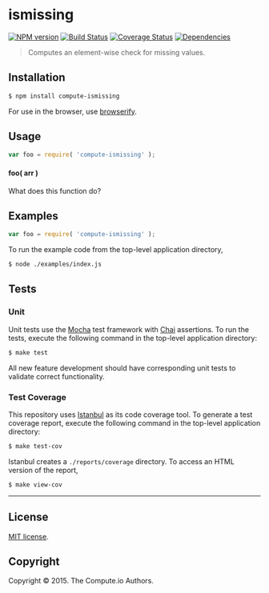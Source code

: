 ismissing
===
[![NPM version][npm-image]][npm-url] [![Build Status][travis-image]][travis-url] [![Coverage Status][coveralls-image]][coveralls-url] [![Dependencies][dependencies-image]][dependencies-url]

> Computes an element-wise check for missing values.


## Installation

``` bash
$ npm install compute-ismissing
```

For use in the browser, use [browserify](https://github.com/substack/node-browserify).


## Usage

``` javascript
var foo = require( 'compute-ismissing' );
```

#### foo( arr )

What does this function do?


## Examples

``` javascript
var foo = require( 'compute-ismissing' );
```

To run the example code from the top-level application directory,

``` bash
$ node ./examples/index.js
```


## Tests

### Unit

Unit tests use the [Mocha](http://mochajs.org/) test framework with [Chai](http://chaijs.com) assertions. To run the tests, execute the following command in the top-level application directory:

``` bash
$ make test
```

All new feature development should have corresponding unit tests to validate correct functionality.


### Test Coverage

This repository uses [Istanbul](https://github.com/gotwarlost/istanbul) as its code coverage tool. To generate a test coverage report, execute the following command in the top-level application directory:

``` bash
$ make test-cov
```

Istanbul creates a `./reports/coverage` directory. To access an HTML version of the report,

``` bash
$ make view-cov
```


---
## License

[MIT license](http://opensource.org/licenses/MIT).


## Copyright

Copyright &copy; 2015. The Compute.io Authors.


[npm-image]: http://img.shields.io/npm/v/compute-ismissing.svg
[npm-url]: https://npmjs.org/package/compute-ismissing

[travis-image]: http://img.shields.io/travis/compute-io/ismissing/master.svg
[travis-url]: https://travis-ci.org/compute-io/ismissing

[coveralls-image]: https://img.shields.io/coveralls/compute-io/ismissing/master.svg
[coveralls-url]: https://coveralls.io/r/compute-io/ismissing?branch=master

[dependencies-image]: http://img.shields.io/david/compute-io/ismissing.svg
[dependencies-url]: https://david-dm.org/compute-io/ismissing

[dev-dependencies-image]: http://img.shields.io/david/dev/compute-io/ismissing.svg
[dev-dependencies-url]: https://david-dm.org/dev/compute-io/ismissing

[github-issues-image]: http://img.shields.io/github/issues/compute-io/ismissing.svg
[github-issues-url]: https://github.com/compute-io/ismissing/issues
